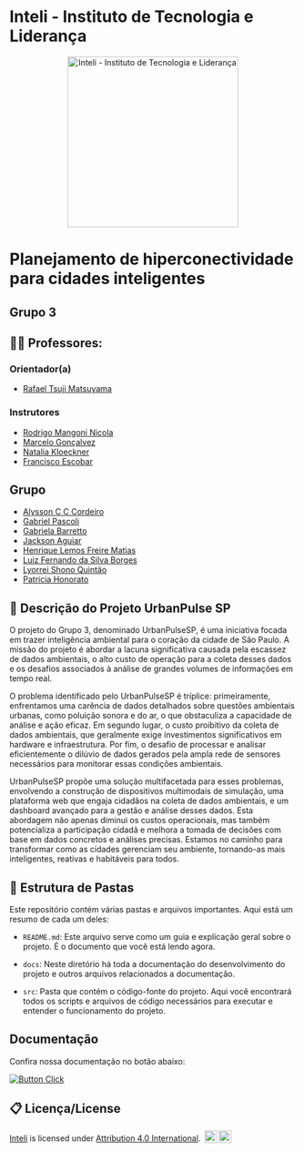 # Inteli - Instituto de Tecnologia e Liderança 

<p align="center">
<a href= "https://www.inteli.edu.br/"><img src="./docs/static/img/inteli.png" alt="Inteli - Instituto de Tecnologia e Liderança" width="300px"></a>
</p>

# Planejamento de hiperconectividade para cidades inteligentes

## Grupo 3

## :teacher: Professores:
### Orientador(a) 
- <a href="https://www.linkedin.com/in/rafaelmatsuyama/">Rafael Tsuji Matsuyama</a>
### Instrutores
- <a href="https://www.linkedin.com/in/rodrigo-mangoni-nicola-537027158/">Rodrigo Mangoni Nicola</a>
- <a href="https://www.linkedin.com/in/marcelo-gon%C3%A7alves-phd-a550652/">Marcelo Gonçalvez</a> 
- <a href="https://www.linkedin.com/in/natalia-k-37a62052/">Natalia Kloeckner</a>
- <a href="https://www.linkedin.com/in/francisco-escobar/">Francisco Escobar</a> 

## Grupo
- <a href="https://www.linkedin.com/in/alysson-c-c-cordeiro-0684a8236/">Alysson C C Cordeiro</a>
- <a href="https://www.linkedin.com/in/gabriel-pascoli-73733b200/">Gabriel Pascoli</a>
- <a href="https://www.linkedin.com/in/gabriela-barretto-dados/">Gabriela Barretto</a>
- <a href="https://www.linkedin.com/in/jackson-aguiar/">Jackson Aguiar</a>
- <a href="https://www.linkedin.com/in/henriquelfmatias/">Henrique Lemos Freire Matias</a>
- <a href="https://www.linkedin.com/in/sbluizfernando/">Luiz Fernando da Silva Borges</a>
- <a href="https://www.linkedin.com/in/lyorrei/">Lyorrei Shono Quintão</a>
- <a href="https://www.linkedin.com/in/patriciahonorato/">Patricia Honorato</a>

## 📝 Descrição do Projeto UrbanPulse SP

O projeto do Grupo 3, denominado UrbanPulseSP, é uma iniciativa focada em trazer inteligência ambiental para o coração da cidade de São Paulo. A missão do projeto é abordar a lacuna significativa causada pela escassez de dados ambientais, o alto custo de operação para a coleta desses dados e os desafios associados à análise de grandes volumes de informações em tempo real.

O problema identificado pelo UrbanPulseSP é tríplice: primeiramente, enfrentamos uma carência de dados detalhados sobre questões ambientais urbanas, como poluição sonora e do ar, o que obstaculiza a capacidade de análise e ação eficaz. Em segundo lugar, o custo proibitivo da coleta de dados ambientais, que geralmente exige investimentos significativos em hardware e infraestrutura. Por fim, o desafio de processar e analisar eficientemente o dilúvio de dados gerados pela ampla rede de sensores necessários para monitorar essas condições ambientais.

UrbanPulseSP propõe uma solução multifacetada para esses problemas, envolvendo a construção de dispositivos multimodais de simulação, uma plataforma web que engaja cidadãos na coleta de dados ambientais, e um dashboard avançado para a gestão e análise desses dados. Esta abordagem não apenas diminui os custos operacionais, mas também potencializa a participação cidadã e melhora a tomada de decisões com base em dados concretos e análises precisas. Estamos no caminho para transformar como as cidades gerenciam seu ambiente, tornando-as mais inteligentes, reativas e habitáveis para todos.

## 📁 Estrutura de Pastas

Este repositório contém várias pastas e arquivos importantes. Aqui está um resumo de cada um deles:

- `README.md`: Este arquivo serve como um guia e explicação geral sobre o projeto. É o documento que você está lendo agora.

- `docs`: Neste diretório há toda a documentação do desenvolvimento do projeto e outros arquivos relacionados a documentação.

- `src`: Pasta que contém o código-fonte do projeto. Aqui você encontrará todos os scripts e arquivos de código necessários para executar e entender o funcionamento do projeto.

## Documentação

  Confira nossa documentação no botão abaixo:

  [![Button Click]][Link]

  [Button Click]: https://img.shields.io/badge/Documentação-37a779?style=for-the-badge
  [Link]: https://inteli-college.github.io/2024-T0002-EC09-G03/


## 📋 Licença/License

<a rel="cc:attributionURL dct:creator" property="cc:attributionName" href="https://github.com/2023M8T2-Inteli/grupo1">Inteli</a> is licensed under <a href="http://creativecommons.org/licenses/by/4.0/?ref=chooser-v1" target="_blank" rel="license noopener noreferrer" style="display:inline-block;">Attribution 4.0 International</a>. <img style="height:22px!important;margin-left:3px;vertical-align:text-bottom;" src="https://mirrors.creativecommons.org/presskit/icons/cc.svg?ref=chooser-v1"><img style="height:22px!important;margin-left:3px;vertical-align:text-bottom;" src="https://mirrors.creativecommons.org/presskit/icons/by.svg?ref=chooser-v1"><p xmlns:cc="http://creativecommons.org/ns#" xmlns:dct="http://purl.org/dc/terms/"></p>
